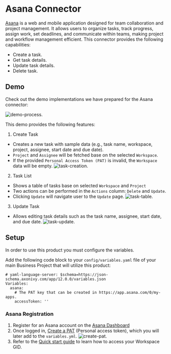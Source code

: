 # Asana Connector

[Asana](https://asana.com/) is a web and mobile application designed for team collaboration and project management.
It allows users to organize tasks, track progress, assign work, set deadlines, and communicate within teams, making project and workflow management efficient.
This connector provides the following capabilities:
- Create a task.
- Get task details.
- Update task details.
- Delete task.

## Demo

Check out the demo implementations we have prepared for the Asana connector:

![demo-process](demo-process.png).

This demo provides the following features:
1. Create Task
- Creates a new task with sample data (e.g., task name, workspace, project, assignee, start date and due date).
- `Project` and `Assignee` will be fetched base on the selected `Workspace`.
- If the provided `Personal Access Token (PAT)` is invalid, the `Workspace` data will be empty. 
![task-creation](task-creation.png).
2. Task List
- Shows a table of tasks base on selected `Workspace` and `Project`
- Two actions can be performed in the `Actions` column: `Delete` and `Update`.
- Clicking `Update` will navigate user to the `Update` page.
![task-table](task-table.png).
3. Update Task
- Allows editing task details such as the task name, assignee, start date, and due date.
![task-update](task-update.png).
## Setup

In order to use this product you must configure the variables.

Add the following code block to your `config/variables.yaml` file of your main Business Project that will utilize this product:

```
# yaml-language-server: $schema=https://json-schema.axonivy.com/app/12.0.0/variables.json
Variables:
  asana:
    # The PAT key that can be created in https://app.asana.com/0/my-apps.
    accessToken: ''
```
### Asana Registration

1. Register for an Asana account on the [Asana Dashboard](https://asana.com/)
1. Once logged in, [Create a PAT](https://app.asana.com/0/my-apps)
(Personal access token), which you will later add to the `variables.yml`.
    ![create-pat](create-pat.png).
1. Refer to the [Quick start guide](https://developers.asana.com/docs/quick-start) to learn how to access your Workspace GID.
